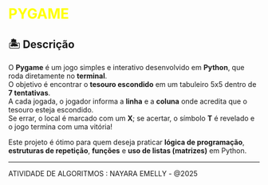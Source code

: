 <h1 style="color: yellow; ">PYGAME</h1>

## 🏝️ Descrição

O **Pygame** é um jogo simples e interativo desenvolvido em **Python**, que roda diretamente no **terminal**.  
O objetivo é encontrar o **tesouro escondido** em um tabuleiro 5x5 dentro de **7 tentativas**.  
A cada jogada, o jogador informa a **linha** e a **coluna** onde acredita que o tesouro esteja escondido.  
Se errar, o local é marcado com um **X**; se acertar, o símbolo **T** é revelado e o jogo termina com uma vitória!

Este projeto é ótimo para quem deseja praticar **lógica de programação**, **estruturas de repetição**, **funções** e **uso de listas (matrizes)** em Python.

---
ATIVIDADE DE ALGORITMOS : NAYARA EMELLY - @2025

